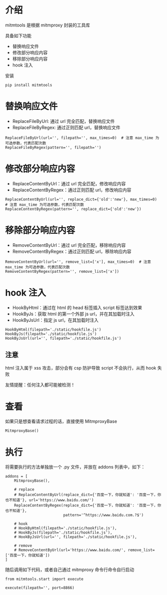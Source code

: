 # 介绍

mitmtools 是根据 mitmproxy 封装的工具库

具备如下功能

- 替换响应文件
- 修改部分响应内容
- 移除部分响应内容
- hook 注入

安装

```
pip install mitmtools
```

# 替换响应文件

- ReplaceFileByUrl: 通过 url 完全匹配，替换响应文件
- ReplaceFileByRegex: 通过正则匹配 url，替换响应文件

```
ReplaceFileByUrl(url='', filepath='', max_times=0)  # 注意 max_time 为可选参数，代表匹配次数
ReplaceFileByRegex(pattern='', filepath='')
```

# 修改部分响应内容

- ReplaceContentByUrl：通过 url 完全匹配，修改响应内容
- ReplaceContentByRegex：通过正则匹配 url，修改响应内容

```
ReplaceContentByUrl(url='', replace_dict={'old':'new'}, max_times=0)  # 注意 max_time 为可选参数，代表匹配次数
ReplaceContentByRegex(pattern='', replace_dict={'old':'new'})
```

# 移除部分响应内容

- RemoveContentByUrl：通过 url 完全匹配，移除响应内容
- RemoveContentByRegex：通过正则匹配 url，移除响应内容

```
RemoveContentByUrl(url='', remove_list=['x'], max_times=0)  # 注意 max_time 为可选参数，代表匹配次数
RemoveContentByRegex(pattern='', remove_list=['x'])
```

# hook 注入

- HookByHtml：通过在 html 的 head 标签插入 script 标签达到效果
- HookByJs：获取 html 的第一个外部 js url，并在其加载时注入
- HookByJsUrl：指定 js url，在其加载时注入

```
HookByHtml(filepath='./static/hookfile.js')
HookByJs(filepath='./static/hookfile.js')
HookByJsUrl(url='', filepath='./static/hookfile.js')
```

## 注意

html 注入属于 xss 攻击，部分会有 csp 防护导致 script 不会执行，从而 hook 失败

友情提醒：任何注入都可能被检测！

# 查看

如果只是想查看请求过程的话，直接使用 MitmproxyBase

```
MitmproxyBase()
```

# 执行

将需要执行的方法单独放一个 .py 文件，并放在 addons 列表中，如下：

```
addons = [
    MitmproxyBase(),

    # replace
    # ReplaceContentByUrl(replace_dict={'百度一下，你就知道': '百度一下，你也不知道'}, url='https://www.baidu.com/')
    ReplaceContentByRegex(replace_dict={'百度一下，你就知道': '百度一下，你也不知道'},
                          pattern='^https://www.baidu.com.?$')

    # hook
    # HookByHtml(filepath='./static/hookfile.js'),
    # HookByJs(filepath='./static/hookfile.js'),
    # HookByJsUrl(url='', filepath='./static/hookfile.js'),

    # remove
    # RemoveContentByUrl(url='https://www.baidu.com/', remove_list=['百度一下，你就知道'])
]

```

随后调用如下代码，或者自己通过 mitmproxy 命令行命令自行启动

```
from mitmtools.start import execute

execute(filepath='', port=8866)
```
